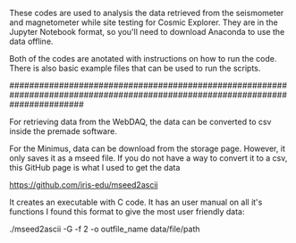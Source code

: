 These codes are used to analysis the data retrieved from the seismometer and magnetometer while site testing for Cosmic Explorer.
They are in the Jupyter Notebook format, so you'll need to download Anaconda to use the data offline.

Both of the codes are anotated with instructions on how to run the code. There is also basic example files that can be used to run the scripts.

###############################################################################################################################

For retrieving data from the WebDAQ, the data can be converted to csv inside the premade software.

For the Minimus, data can be download from the storage page. However, it only saves it as a mseed file.
If you do not have a way to convert it to a csv, this GitHub page is what I used to get the data

https://github.com/iris-edu/mseed2ascii

It creates an executable with C code. It has an user manual on all it's functions
I found this format to give the most user friendly data:

./mseed2ascii -G -f 2 -o outfile_name data/file/path

